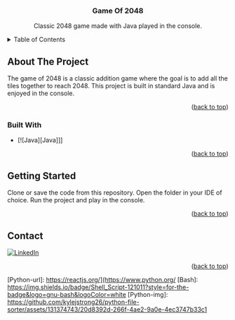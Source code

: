 <a name="readme-top"></a>

<!-- PROJECT TITLE -->
<br />
<div align="center">
<h3 align="center">Game Of 2048</h3>
  <p align="center">
    Classic 2048 game made with Java played in the console.
    <br />
  </p>
</div>



<!-- TABLE OF CONTENTS -->
<details>
  <summary>Table of Contents</summary>
  <ol>
    <li>
      <a href="#about-the-project">About The Project</a>
      <ul>
        <li><a href="#built-with">Built With</a></li>
      </ul>
    </li>
    <li>
      <a href="#getting-started">Getting Started</a>
      </ul>
    </li>
    <li><a href="#contact">Contact</a></li>
  </ol>
</details>



## About The Project

The game of 2048 is a classic addition game where the goal is to add all the tiles together to reach 2048. This project is built in standard Java and is enjoyed in the console.

<p align="right">(<a href="#readme-top">back to top</a>)</p>



### Built With

* [![Java][Java]]]

<p align="right">(<a href="#readme-top">back to top</a>)</p>


## Getting Started

Clone or save the code from this repository. Open the folder in your IDE of choice.
Run the project and play in the console.

<p align="right">(<a href="#readme-top">back to top</a>)</p>

## Contact

[![LinkedIn][linkedin-shield]][linkedin-url]
<br/>

<p align="right">(<a href="#readme-top">back to top</a>)</p>




<!-- MARKDOWN LINKS & IMAGES -->
<!-- https://www.markdownguide.org/basic-syntax/#reference-style-links -->
[linkedin-shield]: https://img.shields.io/badge/-LinkedIn-black.svg?style=for-the-badge&logo=linkedin&colorB=555
[linkedin-url]: [https://linkedin.com/in/linkedin_username](https://www.linkedin.com/in/kylejstrong/)
[Python]: https://img.shields.io/badge/Python-3776AB?style=for-the-badge&logo=python&logoColor=white
[Python-url]: https://reactjs.org/](https://www.python.org/
[Bash]: https://img.shields.io/badge/Shell_Script-121011?style=for-the-badge&logo=gnu-bash&logoColor=white
[Python-img]: https://github.com/kylejstrong26/python-file-sorter/assets/131374743/20d8392d-266f-4ae2-9a0e-4ec3747b33c1
